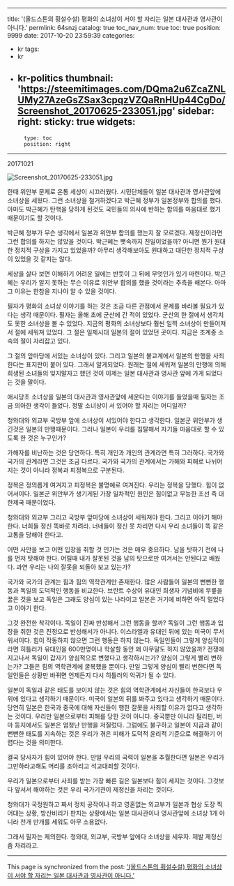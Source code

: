 
---
title: '(올드스톤의 횡설수설) 평화의 소녀상이 서야 할 자리는 일본 대사관과 영사관이 아니다.'
permlink: 64snzj
catalog: true
toc_nav_num: true
toc: true
position: 9999
date: 2017-10-20 23:59:39
categories:
- kr
tags:
- kr
- kr-politics
thumbnail: 'https://steemitimages.com/DQma2u6ZcaZNLUMy27AzeGsZSax3cpqzVZQaRnHUp44CgDo/Screenshot_20170625-233051.jpg'
sidebar:
    right:
        sticky: true
widgets:
    -
        type: toc
        position: right
---


20171021

![Screenshot_20170625-233051.jpg](https://steemitimages.com/DQma2u6ZcaZNLUMy27AzeGsZSax3cpqzVZQaRnHUp44CgDo/Screenshot_20170625-233051.jpg)


한때 위안부 문제로 온통 세상이 시끄러웠다. 시민단체들이 일본 대사관과 영사관앞에 소녀상을 세웠다. 그런 소녀상을 철거하겠다고 박근혜 정부가 일본정부와 합의를 했다. 아마도 박근혜가 탄핵을 당하게 된것도 국민들의 의사에 반하는 합의를 마음대로 했기 때문이기도 할 것이다. 

박근혜 정부가 무슨 생각에서 일본과 위안부 합의를 했는지 잘 모르겠다. 제정신이라면 그런 합의를 하지는 않았을 것이다. 박근혜는 뼛속까지 친일이었을까? 아니면 뭔가 원대한 정치적 구상을 가지고 있었을까? 아무리 생각해보아도 원대하고 대단한 정치적 구상이 있었을 것 같지는 않다. 

세상을 살다 보면 이해하기 어려운 일에는 반듯이 그 뒤에 무엇인가 있기 마련이다. 박근혜는 우리가 알지 못하는 무슨 이유로 위안부 합의를 했을 것이라는 추측을 해본다. 아마 그 이유는 한참을 지나야 알 수 있을 것이다. 

필자가 평화의 소녀상 이야기를 하는 것은 조금 다른 관점에서 문제를 바라볼 필요가 있다는 생각 때문이다. 필자는 올해 초에 군산에 간 적이 있었다. 군산의 한 절에서 생각치도 못한 소녀상을 볼 수 있었다. 지금의 평화의 소녀상보다 훨씬 일찍 소녀상이 만들어져서 절에 세워져 있었다. 그 절은 일제시대 일본의 절이 있었던 곳이다. 지금은 조계종 소속의 절이 자리잡고 있다. 

그 절의 앞마당에 서있는 소녀상이 있다. 그리고 일본의 불교계에서 일본의 만행을 사죄한다는 표지판이 붙어 있다. 그래서 알게되었다. 원래는 절에 세워져 일본의 만행에 의해 희생된 소녀들의 잊지말자고 했던 것이 이제는 일본 대사관과 영사관 앞에 가게 되었다는 것을 말이다. 

애시당초 소녀상을 일본의 대사관과 영사관앞에 세운다는 이야기를 들었을때 필자는 조금 의아한 생각이 들었다. 정말 소녀상이 서 있어야 할 자리는 어디일까?

청와대와 외교부 국방부 앞에 소녀상이 서있어야 한다고 생각한다. 일본군 위안부가 생긴것은 일본의 만행때문이다. 그러나 일본이 우리를 침탈해서 자기들 마음대로 할 수 있도록 한 것은 누구인가? 

가해자를 비난하는 것은 당연하다. 특히 개인과 개인의 관계라면 특히 그러하다. 국가와 국가의 관계라면 그것은 조금 다르다. 국가와 국가의 관계에서는 가해와 피해로 나뉘어 지는 것이 아니라 정복과 피정복으로 구분된다. 

정복은 정의롭게 여겨지고 피정복은 불명예로 여겨진다. 우리는 정복을 당했다. 힘이 없어서이다. 일본군 위안부가 생기게된 가장 일차적인 원인은 힘이없고 무능한 조선 즉 대한제국 때문이었다. 

청와대와 외교부 그리고 국방부 앞마당에 소녀상이 세워져야 한다. 그리고 이야기 해야한다. 너희들 정신 똑바로 차려라. 너네들이 정신 못 차리면 다시 우리 소녀들이 똑 같은 고통을 당해야 한다고.

어떤 사안을 보고 어떤 입장을 취할 것 인가는 것은 매우 중요하다. 남을 탓하기 전에 나를 먼저 탓해야 한다. 어릴때 내가 잘못된 것을 남의 탓으로만 여겨서는 안된다고 배웠다. 과연 우리는 나의 잘못을 되돌아 보고 있는가? 

국가와 국가의 관계는 힘과 힘의 역학관계만 존재한다. 많은 사람들이 일본의 뻔뻔한 행동과 독일의 도덕적인 행동을 비교한다. 브란트 수상이 유대인 희생자 기념비에 무릎을 꿇은 것을 보고 독일은 그래도 양심이 있는 나라이고 일본은 거기에 비하면 아직 멀었다고 이야기 한다.

그것 완전한 착각이다. 독일이 진짜 반성해서 그런 행동을 할까? 독일이 그런 행동과 입장을 취한 것은 진정으로 반성해서가 아니다. 이스라엘과 유대인 뒤에 있는 미국이 무서워서이다. 힘이 작동하지 않으면 그런 행동은 하지 않는다. 독일인들이 그렇게 양심적이라면 히틀러가 유대인을 600만명이나 학살할 동안 왜 아무말도 하지 않았을까? 전쟁에 지고나서 독일이 갑자기 양심적으로 변했다고 생각하시는가? 양심이 그렇게 빨리 변하는가? 그들은 힘의 역학관계에 굴복했을 뿐이다. 만일 그렇게 양심이 빨리 변한다면 독일인들은 상황만 바뀌면 언제든지 다시 히틀러의 악귀가 될 수 있다. 

일본이 독일과 같은 태도를 보이지 않는 것은 힘의 역학관계에서 자신들이 한국보다 우위에 있다고 생각하기 때문이다. 미국이 일본의 뒤를 봐주고 있다고 생각하기 때문이다. 당연히 일본은 한국과 중국에 대해 자신들이 행한 잘못을 사죄할 이유가 없다고 생각하는 것이다. 우리만 일본으로부터 피해를 당한 것이 아니다. 중국뿐만 아니라 필리핀, 버마 등지에서도 일본은 엄청난 만행을 저질렀다. 그럼에도 불구하고 일본이 지금과 같이 뻔뻔한 태도를 지속하는 것은 우리가 겪은 피해가 도덕적 윤리적 기준으로 해결하기 어렵다는 것을 의미한다. 

결국 당사자가 힘이 있어야 한다. 만일 우리의 국력이 일본을 추월한다면 일본은 우리가 그만하라고해도 머리를 조아리고 석고대죄할 것이다. 

우리가 일본으로부터 사죄를 받는 가장 빠른 길은 일본보다 힘이 세지는 것이다. 그것보다 앞서서 해야하는 것은 우리 국가기관이 제정신을 차리는 것이다. 

청와대가 국정원하고 짜서 정치 공작이나 하고 영혼없는 외교부가 일본과 협상 도장 찍어대는 상황, 방산비리가 판치는 상황에서는 일본 대사관이나 영사관앞에 소녀상 1개 아니라 천개 만개를 세워도 아무 소용없다.

그래서 필자는 제의한다. 청와대, 외교부, 국방부 앞에다 소녀상을 세우자.
제발 제정신 좀 차리라고.

- - -

This page is synchronized from the post: ['(올드스톤의 횡설수설) 평화의 소녀상이 서야 할 자리는 일본 대사관과 영사관이 아니다.'](https://steemit.com/@oldstone/64snzj)
